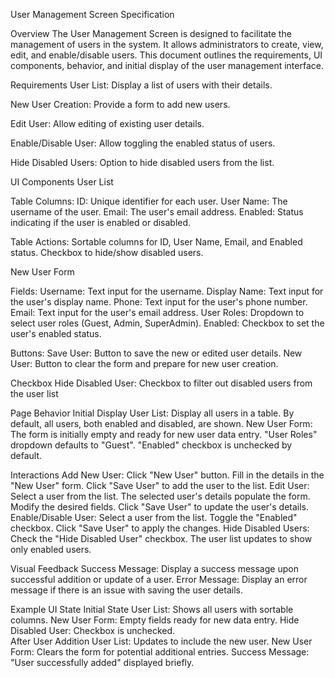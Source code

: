 User Management Screen Specification

Overview
  The User Management Screen is designed to facilitate the management of users in the system. It allows administrators to create, view, edit, and enable/disable users. This document outlines the requirements, UI components, behavior, and initial display of the user management interface.

Requirements
  User List: Display a list of users with their details.

  New User Creation: Provide a form to add new users.

  Edit User: Allow editing of existing user details.

  Enable/Disable User: Allow toggling the enabled status of users.
  
  Hide Disabled Users: Option to hide disabled users from the list.


UI Components
  User List

  Table Columns:
    ID: Unique identifier for each user.
    User Name: The username of the user.
    Email: The user's email address.
    Enabled: Status indicating if the user is enabled or disabled.

  Table Actions:
    Sortable columns for ID, User Name, Email, and Enabled status.
    Checkbox to hide/show disabled users.

    
New User Form
    
  Fields:
    Username: Text input for the username.
    Display Name: Text input for the user's display name.
    Phone: Text input for the user's phone number.
    Email: Text input for the user's email address.
    User Roles: Dropdown to select user roles (Guest, Admin, SuperAdmin).
    Enabled: Checkbox to set the user's enabled status.
    
  Buttons:
    Save User: Button to save the new or edited user details.
    New User: Button to clear the form and prepare for new user creation.
  
  Checkbox
    Hide Disabled User: Checkbox to filter out disabled users from the user list

Page Behavior
  Initial Display
    User List:
      Display all users in a table.
      By default, all users, both enabled and disabled, are shown.
    New User Form:
      The form is initially empty and ready for new user data entry.
      "User Roles" dropdown defaults to "Guest".
      "Enabled" checkbox is unchecked by default.
  
  Interactions
      Add New User:
        Click "New User" button.
        Fill in the details in the "New User" form.
        Click "Save User" to add the user to the list.
      Edit User:
        Select a user from the list.
        The selected user's details populate the form.
        Modify the desired fields.
        Click "Save User" to update the user's details.
      Enable/Disable User:
        Select a user from the list.
        Toggle the "Enabled" checkbox.
        Click "Save User" to apply the changes.
      Hide Disabled Users:
        Check the "Hide Disabled User" checkbox.
        The user list updates to show only enabled users.
        
  Visual Feedback
      Success Message: Display a success message upon successful addition or update of a user.
      Error Message: Display an error message if there is an issue with saving the user details.
      
  Example UI State
    Initial State
      User List: Shows all users with sortable columns.
      New User Form: Empty fields ready for new data entry.
      Hide Disabled User: Checkbox is unchecked.      
    After User Addition
      User List: Updates to include the new user.
      New User Form: Clears the form for potential additional entries.
      Success Message: "User successfully added" displayed briefly.
